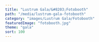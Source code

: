 ```yaml
---
title: "Lustrum Gala/&#8203;Fotobooth"
path: "/media/lustrum-gala-fotobooth"
category: "images/Lustrum Gala/Fotobooth"
featuredImage: "fotobooth.jpg"
theme: "gala"
sort: 100
---
```


